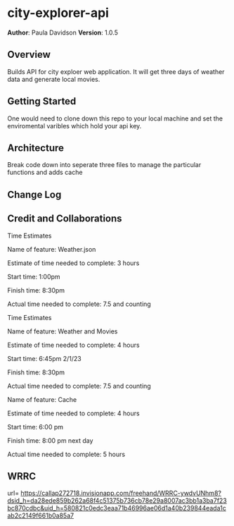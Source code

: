# city-explorer-api

**Author**: Paula Davidson
**Version**: 1.0.5

## Overview

Builds API for city exploer web application. It will get three days of weather data and generate local movies.

## Getting Started

One would need to clone down this repo to your local machine and set the enviromental varibles which hold your api key.

## Architecture

Break code down into seperate three files to manage the particular functions and adds cache

## Change Log

## Credit and Collaborations

Time Estimates

Name of feature: Weather.json

Estimate of time needed to complete: 3 hours

Start time: 1:00pm

Finish time: 8:30pm

Actual time needed to complete: 7.5 and counting

Time Estimates

Name of feature: Weather and Movies

Estimate of time needed to complete: 4 hours

Start time: 6:45pm 2/1/23

Finish time: 8:30pm

Actual time needed to complete: 7.5 and counting

Name of feature: Cache

Estimate of time needed to complete: 4 hours

Start time: 6:00 pm

Finish time: 8:00 pm next day 

Actual time needed to complete: 5 hours

## WRRC

url= <https://callap272718.invisionapp.com/freehand/WRRC-ywdvUNhm8?dsid_h=da28ede859b262a68f4c51375b736cb78e29a8007ac3bb1a3ba7f23bc870cdbc&uid_h=580821c0edc3eaa71b46996ae06d1a40b239844eada1cab2c2149f661b0a85a7>
